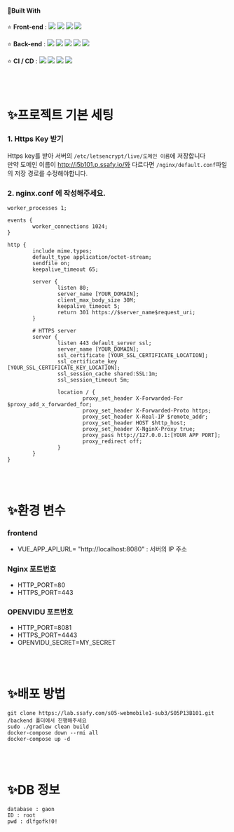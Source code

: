 #### 🔨Built With

⭐ **Front-end** :  <img src="https://img.shields.io/badge/Vue-3-61DAFB?style=flat-square&logo=Vue&logoColor=black"/> <img src="https://img.shields.io/badge/JavaScript-F7DF1E?style=flat-square&logo=JavaScript&logoColor=black"/> <img src="https://img.shields.io/badge/CSS3-1572B6?style=flat-square&logo=CSS3&logoColor=white"/> <img src="https://img.shields.io/badge/Font Awesome-339AF0?style=flat-square&logo=Font Awesome&logoColor=white"/>

⭐ **Back-end** : <img src="https://img.shields.io/badge/Java-8-007396?style=flat-square&logo=Java&logoColor=white"/> <img src="https://img.shields.io/badge/Spring-2.4.5-6DB33F?style=flat-square&logo=Spring&logoColor=white"/> <img src="https://img.shields.io/badge/Gradle-7.1.1-green?style=flat-square&logo=Gradle&logoColor=white"> <img src="https://img.shields.io/badge/MySQL-8.0.22-4479A1?style=flat-square&logo=MySQL&logoColor=white"/> <img src="https://img.shields.io/badge/Swagger-3.0.0-85EA2D?style=flat-square&logo=Swagger&logoColor=black"/>

⭐ **CI / CD** : <img src="https://img.shields.io/badge/Docker-2496ED?style=flat-square&logo=Docker&logoColor=white"/> <img src="https://img.shields.io/badge/GitLab-FCA121?style=flat-square&logo=GitLab&logoColor=black"/> <img src="https://img.shields.io/badge/NGINX-269539?style=flat-square&logo=NGINX&logoColor=black"/> <img src="https://img.shields.io/badge/Jira-0052CC?style=flat-square&logo=Jira&logoColor=white"/>

<br><br>

# ✨프로젝트 기본 세팅

### 1. Https Key 받기

Https key를 받아 서버의 `/etc/letsencrypt/live/도메인 이름`에 저장합니다<br>
만약 도메인 이름이 http://i5b101.p.ssafy.io/와 다르다면 `/nginx/default.conf`파일의 저장 경로를 수정해야합니다.

### 2. nginx.conf 에 작성해주세요.
```
worker_processes 1;

events {
        worker_connections 1024;
}

http {
        include mime.types;
        default_type application/octet-stream;
        sendfile on;
        keepalive_timeout 65;

        server {
                listen 80;
                server_name [YOUR_DOMAIN];
                client_max_body_size 30M;
                keepalive_timeout 5;
                return 301 https://$server_name$request_uri;
        }

        # HTTPS server
        server {
                listen 443 default_server ssl;
                server_name [YOUR_DOMAIN];
                ssl_certificate [YOUR_SSL_CERTIFICATE_LOCATION];
                ssl_certificate_key [YOUR_SSL_CERTIFICATE_KEY_LOCATION];
                ssl_session_cache shared:SSL:1m;
                ssl_session_timeout 5m;

                location / {
                        proxy_set_header X-Forwarded-For $proxy_add_x_forwarded_for;
                        proxy_set_header X-Forwarded-Proto https;
                        proxy_set_header X-Real-IP $remote_addr;
                        proxy_set_header HOST $http_host;
                        proxy_set_header X-NginX-Proxy true;
                        proxy_pass http://127.0.0.1:[YOUR APP PORT];
                        proxy_redirect off;
                }
        }
}

```

<br><br>


# ✨환경 변수
### frontend 
* VUE_APP_API_URL= "http://localhost:8080" : 서버의 IP 주소

### Nginx 포트번호
 * HTTP_PORT=80
 * HTTPS_PORT=443

### OPENVIDU 포트번호
 * HTTP_PORT=8081
 * HTTPS_PORT=4443
 * OPENVIDU_SECRET=MY_SECRET

<br><br>

# ✨배포 방법
```
git clone https://lab.ssafy.com/s05-webmobile1-sub3/S05P13B101.git
/backend 폴더에서 진행해주세요
sudo ./gradlew clean build
docker-compose down --rmi all
docker-compose up -d
```
<br><br>

# ✨DB 정보
```
database : gaon
ID : root
pwd : dlfgofk!0!
```
